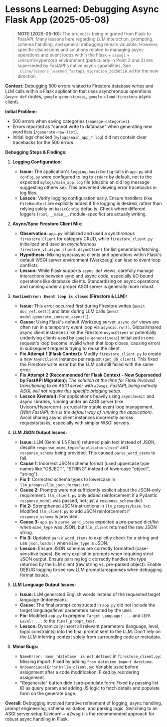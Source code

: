 # Lessons Learned: Debugging Async Flask App (2025-05-08)

> **NOTE (2025-05-10):** The project is being migrated from Flask to FastAPI.
> Many lessons here regarding LLM interaction, prompting, schema handling, and general debugging remain valuable.
> However, specific discussions and solutions related to managing async operations and event loops
> within the Flask + `a2wsgi` + Uvicorn/Hypercorn environment (particularly in Point 2 and 3)
> are superseded by FastAPI's native async capabilities.
> See `.cline/lessons_learned_fastapi_migration_20250510.md` for the new direction.

**Context:** Debugging 500 errors related to Firestore database writes and LLM calls within a Flask application that uses asynchronous operations (`async def` routes, `google-generativeai`, `google-cloud-firestore` async client).

**Initial Problem:**
*   500 errors when saving categories (`/manage-categories`).
*   Errors reported as "cannot write to database" when generating new word lists (`/generate-new-list`).
*   Initial logs checked (`mylogs/main_app_*.log`) did not contain clear tracebacks for the 500 errors.

**Debugging Steps & Findings:**

1.  **Logging Configuration:**
    *   **Issue:** The application's `logging.basicConfig` calls in `app.py` and `config.py` were configured to log to `stderr` by default, not to the expected `mylogs/main_app.log` file (despite an old log message suggesting otherwise). This prevented viewing error tracebacks in log files.
    *   **Lesson:** Verify logging configuration early. Ensure handlers (like `FileHandler`) are explicitly added if file logging is desired, rather than relying solely on `basicConfig` defaults. Check where different loggers (`root`, `__main__`, module-specific) are actually writing.

2.  **Async/Sync Firestore Client Mix:**
    *   **Observation:** `app.py` initialized and used a *synchronous* `firestore.Client` for category CRUD, while `firestore_client.py` initialized and used an *asynchronous* `firestore_v1.async_client.AsyncClient` for list generation/fetching.
    *   **Hypothesis:** Mixing sync/async clients and operations within Flask's default WSGI server environment (Werkzeug) can lead to event loop conflicts.
    *   **Lesson:** While Flask supports `async def` views, carefully manage interactions between sync and async code, especially I/O bound operations like database clients. Standardizing on async operations and running under a proper ASGI server is generally more robust.

3.  **`RuntimeError: Event loop is closed` (Firestore & LLM):**
    *   **Issue:** This error occurred first during Firestore writes (`await doc_ref.set()`) and later during LLM calls (`await model.generate_content_async()`).
    *   **Cause:** Using Flask's default Werkzeug server, `async def` views are often run in a temporary event loop via `asyncio.run()`. Global/shared async client instances (like the Firestore `AsyncClient` or potentially underlying clients used by `google-generativeai`) initialized in one request's loop become invalid when that loop closes, causing errors in subsequent requests trying to reuse the client.
    *   **Fix Attempt 1 (Flask Context):** Modify `firestore_client.py` to create a *new* `AsyncClient` instance per request (`get_db_client`). This fixed the Firestore write error but the LLM call still failed with the same error.
    *   **Fix Attempt 2 (Recommended for Flask Context - Now Superseded by FastAPI Migration):**
        <!--
        Switch from Werkzeug/`python app.py` to running the application under a proper ASGI server setup that manages the event loop correctly across the application lifetime.
        *   Added `uvicorn` and `a2wsgi` dependencies.
        *   Wrapped the Flask `app` using `asgi_app = WSGIMiddleware(app)` in `app.py`.
        *   Changed run command to `uvicorn app:asgi_app --host 0.0.0.0 --port 5000 --reload`. (Initially tried `gunicorn -k uvicorn.workers.UvicornWorker` which still failed with `TypeError`).
        -->
        _The solution at the time for Flask involved transitioning to an ASGI server with `a2wsgi`. FastAPI, being natively ASGI, will not require this specific bridging setup._
    *   **Lesson (General):** For applications heavily using `async`/`await` and async libraries, running under an ASGI server (like Uvicorn/Hypercorn) is crucial for stable event loop management. _(With FastAPI, this is the default way of running the application)._ Avoid sharing async client instances incorrectly across requests/tasks, especially with simpler WSGI servers.

4.  **LLM JSON Output Issues:**
    *   **Issue:** LLM (Gemini 1.5 Flash) returned plain text instead of JSON, despite `response_mime_type="application/json"` and `response_schema` being provided. This caused `parse_word_items` to fail.
    *   **Cause 1:** Incorrect JSON schema format (used uppercase type names like "OBJECT", "STRING" instead of lowercase "object", "string").
    *   **Fix 1:** Corrected schema types to lowercase in `llm_prompts/llm_json_format.txt`.
    *   **Cause 2:** Prompts were not sufficiently explicit about the JSON-only requirement. `llm_client.py` only added reinforcement if a Pydantic `response_model` was passed, not just a `response_schema` dict.
    *   **Fix 2:** Strengthened JSON instructions in `llm_prompts/base.txt`. Modified `llm_client.py` to add JSON reinforcement if `response_schema` is provided.
    *   **Cause 3:** `app.py`'s `parse_word_items` expected a pre-parsed dict/list when `mime_type` was JSON, but `llm_client` returned the raw JSON string.
    *   **Fix 3:** Updated `parse_word_items` to explicitly check for a string and use `json.loads()` when `mime_type` is JSON.
    *   **Lesson:** Ensure JSON schemas are correctly formatted (case-sensitive types). Be very explicit in prompts when requiring strict JSON output. Ensure parsing logic correctly handles the type returned by the LLM client (raw string vs. pre-parsed object). Enable DEBUG logging to see raw LLM prompts/responses when debugging format issues.

5.  **LLM Language Output Issues:**
    *   **Issue:** LLM generated English words instead of the requested target language (Indonesian).
    *   **Cause:** The final prompt constructed in `app.py` did not include the target language/level parameters selected by the user.
    *   **Fix:** Modified `app.py` to prepend `Target Language: ...` and `CEFR Level: ...` to the `final_prompt_text`.
    *   **Lesson:** Dynamically insert all relevant parameters (language, level, topic constraints) into the final prompt sent to the LLM. Don't rely on the LLM inferring context solely from surrounding code or metadata.

6.  **Minor Bugs:**
    *   `NameError: name 'datetime' is not defined` in `firestore_client.py`: Missing import. Fixed by adding `from datetime import datetime`.
    *   `UnboundLocalError` in `llm_client.py`: Variable used before assignment after a code modification. Fixed by reordering assignment.
    *   "Regenerate" button didn't pre-populate form: Fixed by passing list ID as query param and adding JS logic to fetch details and populate form on the generate page.

**Overall:** Debugging involved iterative refinement of logging, async handling, prompt engineering, schema validation, and parsing logic. Switching to an ASGI server setup (Uvicorn + a2wsgi) is the recommended approach for robust async handling in Flask.
